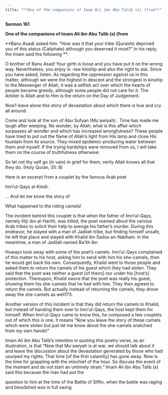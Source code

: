 ```yaml
---
title: "**One of the companions of Imam Ali ibn Abu Talib (x) (from**" 
---
```

**Sermon 161**

**One of the companions of Imam Ali ibn Abu Talib \(x\) \(from**

**Banu Asad\) asked him: “How was it that your tribe \(Quraish\) deprived you of this status \(Caliphate\) although you deserved it most?” In his reply, the Imam said the following **:

O brother of Banu Asad\! Your girth is loose and you have put it on the wrong way\. Nevertheless, you enjoy in \-law kinship and also the right to ask\. Since you have asked, listen\. As regarding the oppression against us in this matter, although we were the highest in descent and the strongest in kinship to the Messenger of Allah, it was a selfish act over which the hearts of people became greedy, although some people did not care for it\. The Arbiter is Allah and to Him is the return on the Day of Judgement\.

Now1 leave alone this story of devastation about which there is hue and cry all around\.

Come and look at the son of Abu Sufyan \(Mu\`awiyah\) \. Time has made me laugh after weeping\. No wonder, by Allah; what is this affair which surpasses all wonder and which has increased wrongfulness? These people have tried to put out the flame of Allah’s light from His lamp and close His fountain from its source\. They mixed epidemic\-producing water between them and myself\. If the trying hardships were removed from us, I will take them on the course of truthfulness otherwise:

So let not thy self go \(in vain\) in grief for them; verily Allah knows all that they do\. \(Holy Quran, 35: 8\)

Here is an excerpt from a couplet by the famous Arab poet

Imri’ul\-Qays al\-Kindi:

\.\.\. And let me know the story of

What happened to the riding camels\!

The incident behind this couplet is that when the father of Imri’ul\-Qays, namely Hijr ibn al\-Harith, was killed, the poet roamed about the various Arab tribes to solicit their help to avenge his father’s murder\. During this endeavor, he stayed with a man of Jadilah tribe, but finding himself unsafe, he left that place and stayed with Khalid ibn Sadus an\-Nabhani\. In the meantime, a man of Jadilah named Ba’ith ibn

<a id="page587"></a>Huways took away with some of the poet’s camels\. Imri’ul\-Qays complained of this matter to his host, asking him to send with him his she\-camels, then he would get back his own\. Consequently, Khalid went to those people and asked them to return the camels of his guest which they had stolen\. They said that the poet was neither a guest \[of theirs\] nor under his \[host’s\] protection\. Thereupon, Khalid swore that the poet was really his guest, showing them his she\-camels that he had with him\. They then agreed to return the camels\. But actually instead of returning the camels, they drove away the she\-camels as well173\.

Another version of this incident is that they did return the camels to Khalid, but instead of handing them over to Imri’ul\-Qays, the host kept them for himself\. When Imri’ul\-Qays came to know this, he composed a few couplets out of which this is one\. It means “Now you leave the story of these camels which were stolen but just let me know about the she\-camels snatched from my own hands\!”

Imam Ali ibn Abu Talib’s intention in quoting this poetry verse, as an illustration, is that “Now that Mu\`awiyah is at war, we should talk about it and leave the discussion about the devastation generated by those who had usurped my rights\. That time \[of the first calamity\] has gone away\. Now is the time for grappling with the mischief of the hour\. So discuss the event of the moment and do not start an untimely strain\.” Imam Ali ibn Abu Talib \(x\) said this because the man had put the

question to him at the time of the Battle of Siffin, when the battle was raging and bloodshed was in full swing\.

